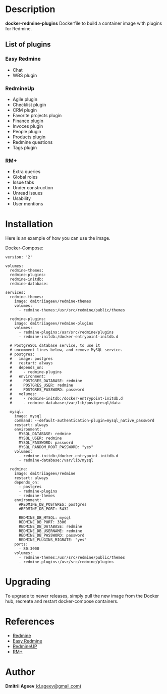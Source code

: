 # Description

**docker-redmine-plugins** Dockerfile to build a container image with plugins for Redmine.

## List of plugins

### Easy Redmine

 * Chat
 * WBS plugin

### RedmineUp

 * Agile plugin
 * Checklist plugin
 * CRM plugin
 * Favorite projects plugin
 * Finance plugin
 * Invoces plugin
 * People plugin
 * Products plugin
 * Redmine questions
 * Tags plugin

### RM+

 * Extra queries
 * Global roles
 * Issue tabs
 * Under construction
 * Unread issues
 * Usability
 * User mentions


# Installation

Here is an example of how you can use the image.

Docker-Compose:
```
version: '2'

volumes:
  redmine-themes:
  redmine-plugins:
  redmine-initdb:
  redmine-database:

services:
  redmine-themes:
    image: dmitriiageev/redmine-themes
    volumes:
      - redmine-themes:/usr/src/redmine/public/themes

  redmine-plugins:
    image: dmitriiageev/redmine-plugins
    volumes:
      - redmine-plugins:/usr/src/redmine/plugins
      - redmine-initdb:/docker-entrypoint-initdb.d

  # PostgreSQL database service, to use it
  # uncomment lines below, and remove MySQL service.
  # postgres:
  #   image: postgres
  #   restart: always
  #   depends_on:
  #     - redmine-plugins
  #   environment:
  #     POSTGRES_DATABASE: redmine
  #     POSTGRES_USER: redmine
  #     POSTGRES_PASSWORD: password
  #   volumes:
  #     - redmine-initdb:/docker-entrypoint-initdb.d
  #     - redmine-database:/var/lib/postgresql/data

  mysql:
    image: mysql
    command: --default-authentication-plugin=mysql_native_password
    restart: always
    environment:
      MYSQL_DATABASE: redmine
      MYSQL_USER: redmine
      MYSQL_PASSWORD: password
      MYSQL_RANDOM_ROOT_PASSWORD: "yes"
    volumes:
      - redmine-initdb:/docker-entrypoint-initdb.d
      - redmine-database:/var/lib/mysql

  redmine:
    image: dmitriiageev/redmine
    restart: always
    depends_on:
      - postgres
      - redmine-plugins
      - redmine-themes
    environment:
      #REDMINE_DB_POSTGRES: postgres
      #REDMINE_DB_PORT: 5432

      REDMINE_DB_MYSQL: mysql
      REDMINE_DB_PORT: 3306
      REDMINE_DB_DATABASE: redmine
      REDMINE_DB_USERNAME: redmine
      REDMINE_DB_PASSWORD: password
      REDMINE_PLUGINS_MIGRATE: "yes"
    ports:
      - 80:3000
    volumes:
      - redmine-themes:/usr/src/redmine/public/themes
      - redmine-plugins:/usr/src/redmine/plugins
```

# Upgrading

To upgrade to newer releases, simply pull the new image from the Docker hub, recreate and restart docker-compose containers.


# References

 * [Redmine](https://www.redmine.org)
 * [Easy Redmine](https://www.easyredmine.com)
 * [RedmineUP](https://www.redmineup.com)
 * [RM+](https://rmplus.pro)

# Author

 **Dmitrii Ageev** [(d.ageev@gmail.com)](mailto:d.ageev@gmail.com)

